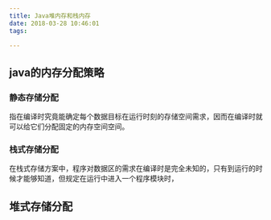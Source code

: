 ```yaml
---
title: Java堆内存和栈内存
date: 2018-03-28 10:46:01
tags:

---
```




## java的内存分配策略

### 静态存储分配

指在编译时究竟能确定每个数据目标在运行时刻的存储空间需求，因而在编译时就可以给它们分配固定的内存空间空间。

### 栈式存储分配

在栈式存储方案中，程序对数据区的需求在编译时是完全未知的，只有到运行的时候才能够知道，但规定在运行中进入一个程序模块时，



## 堆式存储分配





